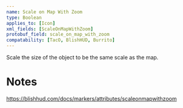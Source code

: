 ```yaml
---
name: Scale on Map With Zoom
type: Boolean
applies_to: [Icon]
xml_fields: [ScaleOnMapWithZoom]
protobuf_field: scale_on_map_with_zoom
compatability: [TacO, BlishHUD, Burrito]
---
```

Scale the size of the object to be the same scale as the map.

Notes
=====

https://blishhud.com/docs/markers/attributes/scaleonmapwithzoom

